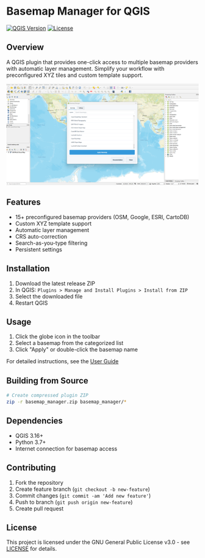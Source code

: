 # Basemap Manager for QGIS

[![QGIS Version](https://img.shields.io/badge/QGIS-3.16%2B-blue.svg)](https://qgis.org)
[![License](https://img.shields.io/badge/license-GPL%20v3-green.svg)](LICENSE)

## Overview
A QGIS plugin that provides one-click access to multiple basemap providers with automatic layer management. Simplify your workflow with preconfigured XYZ tiles and custom template support.

![Plugin Interface](docs/screenshot.png)

## Features
- 15+ preconfigured basemap providers (OSM, Google, ESRI, CartoDB)
- Custom XYZ template support
- Automatic layer management
- CRS auto-correction
- Search-as-you-type filtering
- Persistent settings

## Installation
1. Download the latest release ZIP
2. In QGIS: `Plugins > Manage and Install Plugins > Install from ZIP`
3. Select the downloaded file
4. Restart QGIS

## Usage
1. Click the globe icon in the toolbar
2. Select a basemap from the categorized list
3. Click "Apply" or double-click the basemap name

For detailed instructions, see the [User Guide](docs/USER_GUIDE.md)

## Building from Source
```bash
# Create compressed plugin ZIP
zip -r basemap_manager.zip basemap_manager/*
```

## Dependencies
- QGIS 3.16+
- Python 3.7+
- Internet connection for basemap access

## Contributing
1. Fork the repository
2. Create feature branch (`git checkout -b new-feature`)
3. Commit changes (`git commit -am 'Add new feature'`)
4. Push to branch (`git push origin new-feature`)
5. Create pull request

## License
This project is licensed under the GNU General Public License v3.0 - see [LICENSE](LICENSE) for details.